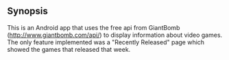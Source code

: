 ## Synopsis

This is an Android app that uses the free api from GiantBomb (http://www.giantbomb.com/api/) to display information about video games. The only feature implemented was a "Recently Released" page which showed the games that released that week.
